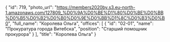 {
    "id": 719,
    "photo_url": "https://members2020by.s3.eu-north-1.amazonaws.com/127809_%D0%9A%D0%BE%D1%80%D0%BE%D0%BB%D0%B5%D0%B2%D0%B0%D0%9E%D0%BB%D1%8C%D0%B3%D0%B0",
    "full_name": "Королева Ольга",
    "offices": [
        {
            "id": "02-01",
            "name": "Прокуратура города Витебска",
            "position": "Старший помощник прокурора"
        }
    ],
    "title": "Королева Ольга"
}
